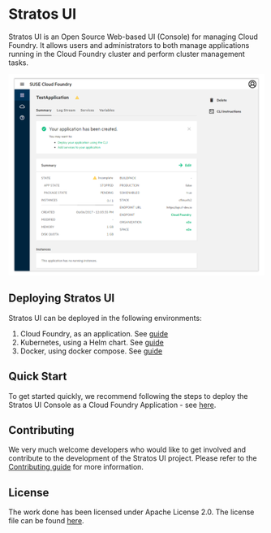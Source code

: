 # Stratos UI

Stratos UI is an Open Source Web-based UI (Console) for managing Cloud Foundry. It allows users and administrators to both manage applications running in the Cloud Foundry cluster and perform cluster management tasks.

![Stratos UI Application view](docs/images/stratos-ui.png)

## Deploying Stratos UI

Stratos UI can be deployed in the following environments:

1. Cloud Foundry, as an application. See [guide](deploy/cloud-foundry.md)
2. Kubernetes, using a Helm chart. See [guide](deploy/kubernetes/README.md)
3. Docker, using docker compose. See [guide](deploy/docker-compose/README.md)

## Quick Start

To get started quickly, we recommend following the steps to deploy the Stratos UI Console as a Cloud Foundry Application - see [here](deploy/cloud-foundry.md).

## Contributing

We very much welcome developers who would like to get involved and contribute to the development of the Stratos UI project. Please refer to the [Contributing guide](CONTRIBUTING.md) for more information.

## License

The work done has been licensed under Apache License 2.0. The license file can be found [here](LICENSE.md).

